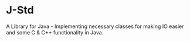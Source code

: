 J-Std
=====

A Library for Java - Implementing necessary classes for making IO easier and some C &amp; C++ functionality in Java.
